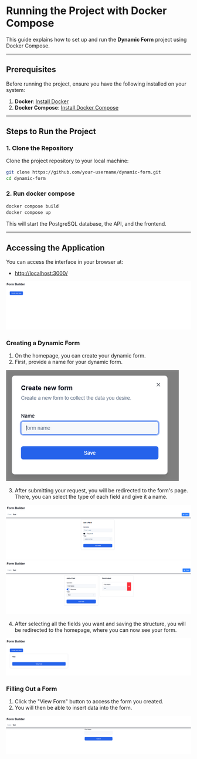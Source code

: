 # Running the Project with Docker Compose

This guide explains how to set up and run the **Dynamic Form** project using Docker Compose.

---

## Prerequisites

Before running the project, ensure you have the following installed on your system:

1. **Docker**: [Install Docker](https://docs.docker.com/get-docker/)
2. **Docker Compose**: [Install Docker Compose](https://docs.docker.com/compose/install/)

---

## Steps to Run the Project

### 1. Clone the Repository

Clone the project repository to your local machine:

```bash
git clone https://github.com/your-username/dynamic-form.git
cd dynamic-form
```

### 2. Run docker compose

```bash
docker compose build
docker compose up
```

This will start the PostgreSQL database, the API, and the frontend.

---

## Accessing the Application

You can access the interface in your browser at:

- <http://localhost:3000/>

![alt text](public/image-1.png)

### Creating a Dynamic Form

1. On the homepage, you can create your dynamic form.
2. First, provide a name for your dynamic form.

![alt text](public/image-2.png)

3. After submitting your request, you will be redirected to the form's page. There, you can select the type of each field and give it a name.

![alt text](public/image-3.png)
![alt text](public/image-4.png)

4. After selecting all the fields you want and saving the structure, you will be redirected to the homepage, where you can now see your form.

![alt text](public/image-5.png)

### Filling Out a Form

1. Click the "View Form" button to access the form you created.
2. You will then be able to insert data into the form.

![alt text](public/image-6.png)
